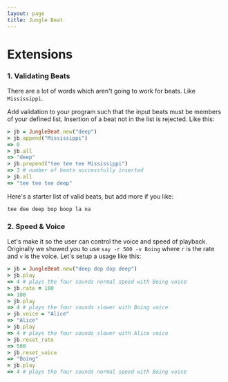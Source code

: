 ```yaml
---
layout: page
title: Jungle Beat
---
```


# Extensions

### 1. Validating Beats

There are a lot of words which aren't going to work for beats. Like `Mississippi`.

Add validation to your program such that the input beats must be members of your
defined list. Insertion of a beat not in the list is rejected. Like this:

```ruby
> jb = JungleBeat.new("deep")
> jb.append("Mississippi")
=> 0
> jb.all
=> "deep"
> jb.prepend("tee tee tee Mississippi")
=> 3 # number of beats successfully inserted
> jb.all
=> "tee tee tee deep"
```

Here's a starter list of valid beats, but add more if you like:

```
tee dee deep bop boop la na
```

### 2. Speed & Voice

Let's make it so the user can control the voice and speed of playback. Originally
we showed you to use `say -r 500 -v Boing` where `r` is the rate and `v` is the
voice. Let's setup a usage like this:

```ruby
> jb = JungleBeat.new("deep dop dop deep")
> jb.play
=> 4 # plays the four sounds normal speed with Boing voice
> jb.rate = 100
=> 100
> jb.play
=> 4 # plays the four sounds slower with Boing voice
> jb.voice = "Alice"
=> "Alice"
> jb.play
=> 4 # plays the four sounds slower with Alice voice
> jb.reset_rate
=> 500
> jb.reset_voice
=> "Boing"
> jb.play
=> 4 # plays the four sounds normal speed with Boing voice
```
